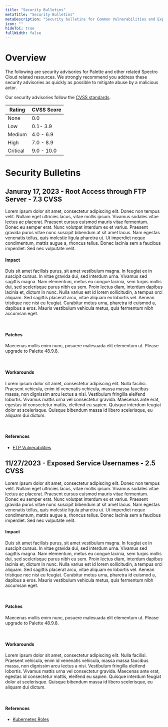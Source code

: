 ```yaml
---
title: "Security Bulletins"
metaTitle: "Security Bulletins"
metaDescription: "Security bulletins for Common Vulnerabilities and Exposures (CVEs)"
icon: ""
hideToC: true
fullWidth: false
---
```


# Overview

The following are security advisories for Palette and other related Spectro Cloud related resources. We strongly recommend you address these security advisories as quickly as possible to mitigate abuse by a malicious actor.


Our security advisories follow the [CVSS standards](https://www.first.org/cvss/v3.1/specification-document#Qualitative-Severity-Rating-Scale).

| Rating   | CVSS Score |
|----------|------------|
| None     | 0.0        |
| Low      | 0.1- 3.9   |
| Medium   | 4.0 - 6.9  |
| High     | 7.0 - 8.9  |
| Critical | 9.0 - 10.0 |


# Security Bulletins

## Januray 17, 2023 - Root Access through FTP Server - 7.3 CVSS

Lorem ipsum dolor sit amet, consectetur adipiscing elit. Donec non tempus velit. Nullam eget ultricies lacus, vitae mollis ipsum. Vivamus sodales vitae lectus ac placerat. Praesent cursus euismod mauris vitae fermentum. Donec eu semper erat. Nunc volutpat interdum ex et varius. Praesent gravida purus vitae nunc suscipit bibendum at sit amet lacus. Nam egestas venenatis tellus, quis molestie ligula pharetra ut. Ut imperdiet neque condimentum, mattis augue a, rhoncus tellus. Donec lacinia sem a faucibus imperdiet. Sed nec vulputate velit.
<br />

#### Impact

Duis sit amet facilisis purus, sit amet vestibulum magna. In feugiat ex in suscipit cursus. In vitae gravida dui, sed interdum urna. Vivamus sed sagittis magna. Nam elementum, metus eu congue lacinia, sem turpis mollis dui, sed scelerisque purus nibh eu sem. Proin lectus diam, interdum dapibus lacinia et, dictum in nunc. Nulla varius est id lorem sollicitudin, a tempus orci aliquam. Sed sagittis placerat arcu, vitae aliquam ex lobortis vel. Aenean tristique nec nisi eu feugiat. Curabitur metus urna, pharetra id euismod a, dapibus a eros. Mauris vestibulum vehicula metus, quis fermentum nibh accumsan eget.

<br />

#### Patches

Maecenas mollis enim nunc, posuere malesuada elit elementum ut. Please upgrade to Palette 48.9.8.

<br />

#### Workarounds

Lorem ipsum dolor sit amet, consectetur adipiscing elit. Nulla facilisi. Praesent vehicula, enim id venenatis vehicula, massa massa faucibus massa, non dignissim arcu lectus a nisi. Vestibulum fringilla eleifend lobortis. Vivamus mattis urna vel consectetur gravida. Maecenas ante erat, egestas id consectetur mattis, eleifend eu sapien. Quisque interdum feugiat dolor at scelerisque. Quisque bibendum massa id libero scelerisque, eu aliquam dui dictum.

<br />

#### References

- [FTP Vulnerabilities](https://spectrocloud.com)


## 11/27/2023 - Exposed Service Usernames - 2.5 CVSS

Lorem ipsum dolor sit amet, consectetur adipiscing elit. Donec non tempus velit. Nullam eget ultricies lacus, vitae mollis ipsum. Vivamus sodales vitae lectus ac placerat. Praesent cursus euismod mauris vitae fermentum. Donec eu semper erat. Nunc volutpat interdum ex et varius. Praesent gravida purus vitae nunc suscipit bibendum at sit amet lacus. Nam egestas venenatis tellus, quis molestie ligula pharetra ut. Ut imperdiet neque condimentum, mattis augue a, rhoncus tellus. Donec lacinia sem a faucibus imperdiet. Sed nec vulputate velit.
<br />

#### Impact

Duis sit amet facilisis purus, sit amet vestibulum magna. In feugiat ex in suscipit cursus. In vitae gravida dui, sed interdum urna. Vivamus sed sagittis magna. Nam elementum, metus eu congue lacinia, sem turpis mollis dui, sed scelerisque purus nibh eu sem. Proin lectus diam, interdum dapibus lacinia et, dictum in nunc. Nulla varius est id lorem sollicitudin, a tempus orci aliquam. Sed sagittis placerat arcu, vitae aliquam ex lobortis vel. Aenean tristique nec nisi eu feugiat. Curabitur metus urna, pharetra id euismod a, dapibus a eros. Mauris vestibulum vehicula metus, quis fermentum nibh accumsan eget.

<br />

#### Patches

Maecenas mollis enim nunc, posuere malesuada elit elementum ut. Please upgrade to Palette 48.9.8.

<br />

#### Workarounds

Lorem ipsum dolor sit amet, consectetur adipiscing elit. Nulla facilisi. Praesent vehicula, enim id venenatis vehicula, massa massa faucibus massa, non dignissim arcu lectus a nisi. Vestibulum fringilla eleifend lobortis. Vivamus mattis urna vel consectetur gravida. Maecenas ante erat, egestas id consectetur mattis, eleifend eu sapien. Quisque interdum feugiat dolor at scelerisque. Quisque bibendum massa id libero scelerisque, eu aliquam dui dictum.

<br />

#### References

- [Kubernetes Roles](https://spectrocloud.com)


<br />
<br />